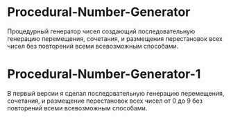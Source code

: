 # Procedural-Number-Generator
Процедурный генератор чисел создающий последовательную генерацию перемещения, сочетания, и размещения перестановок всех чисел без повторений всеми всевозможным способами.

# Procedural-Number-Generator-1

В первый версии я сделал последовательную генерацию перемещения, сочетания, и размещение перестановок всех чисел от 0 до 9 без повторений всеми всевозможным способами.

